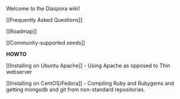 Welcome to the Diaspora wiki!

[[Frequently Asked Questions]]

[[Roadmap]]

[[Community-supported seeds]]

**HOWTO**

[[Installing on Ubuntu Apache]] - Using Apache as opposed to Thin webserver

[[Installing on CentOS/Fedora]] - Compiling Ruby and Rubygems and getting mongodb and git from non-standard repositories.
